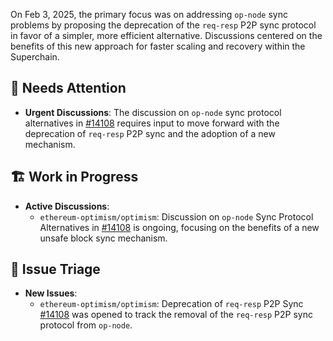 On Feb 3, 2025, the primary focus was on addressing `op-node` sync problems by proposing the deprecation of the `req-resp` P2P sync protocol in favor of a simpler, more efficient alternative. Discussions centered on the benefits of this new approach for faster scaling and recovery within the Superchain.

## 🚨 Needs Attention 
- **Urgent Discussions**: The discussion on `op-node` sync protocol alternatives in [#14108](https://github.com/ethereum-optimism/optimism/issues/14108) requires input to move forward with the deprecation of `req-resp` P2P sync and the adoption of a new mechanism.

## 🏗️ Work in Progress
- **Active Discussions**:
    - `ethereum-optimism/optimism`: Discussion on `op-node` Sync Protocol Alternatives in [#14108](https://github.com/ethereum-optimism/optimism/issues/14108) is ongoing, focusing on the benefits of a new unsafe block sync mechanism.

## 🐞 Issue Triage
- **New Issues**:
    - `ethereum-optimism/optimism`: Deprecation of `req-resp` P2P Sync [#14108](https://github.com/ethereum-optimism/optimism/issues/14108) was opened to track the removal of the `req-resp` P2P sync protocol from `op-node`.